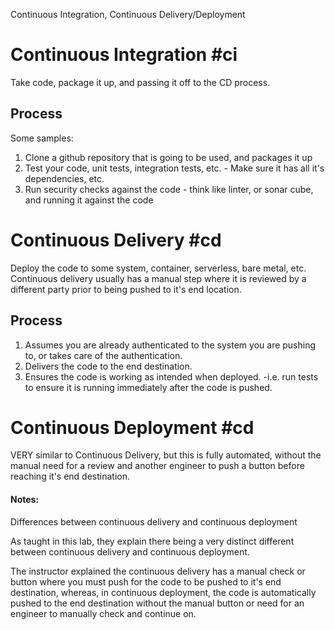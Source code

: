 Continuous Integration, Continuous Delivery/Deployment

# Continuous Integration #ci

Take code, package it up, and passing it off to the CD process.

## Process

Some samples:
1. Clone a github repository that is going to be used, and packages it up
2. Test your code, unit tests, integration tests, etc. - Make sure it has all it's dependencies, etc.
3. Run security checks against the code - think like linter, or sonar cube, and running it against the code 

# Continuous Delivery #cd

Deploy the code to some system, container, serverless, bare metal, etc. Continuous delivery usually has a manual step where it is reviewed by a different party prior to being pushed to it's end location.

## Process
1. Assumes you are already authenticated to the system you are pushing to, or takes care of the authentication.
2. Delivers the code to the end destination.
3. Ensures the code is working as intended when deployed. -i.e. run tests to ensure it is running immediately after the code is pushed.


# Continuous Deployment #cd

VERY similar to Continuous Delivery, but this is fully automated, without the manual need for a review and another engineer to push a button before reaching it's end destination.


#### Notes: 
Differences between continuous delivery and continuous deployment 

As taught in this lab, they explain there being a very distinct different between continuous delivery and continuous deployment. 

The instructor explained the continuous delivery has a manual check or button where you must push for the code to be pushed to it's end destination, whereas, in continuous deployment, the code is automatically pushed to the end destination without the manual button or need for an engineer to manually check and continue on.